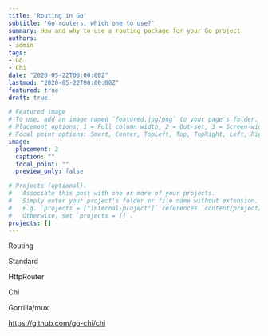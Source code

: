 ```yaml
---
title: 'Routing in Go'
subtitle: 'Go routers, which one to use?'
summary: How and why to use a routing package for your Go project.
authors:
- admin
tags:
- Go
- Chi
date: "2020-05-22T00:00:00Z"
lastmod: "2020-05-22T00:00:00Z"
featured: true
draft: true

# Featured image
# To use, add an image named `featured.jpg/png` to your page's folder.
# Placement options: 1 = Full column width, 2 = Out-set, 3 = Screen-width
# Focal point options: Smart, Center, TopLeft, Top, TopRight, Left, Right, BottomLeft, Bottom, BottomRight
image:
  placement: 2
  caption: ""
  focal_point: ""
  preview_only: false

# Projects (optional).
#   Associate this post with one or more of your projects.
#   Simply enter your project's folder or file name without extension.
#   E.g. `projects = ["internal-project"]` references `content/project/deep-learning/index.md`.
#   Otherwise, set `projects = []`.
projects: []
---
```


Routing

Standard

HttpRouter

Chi

Gorrilla/mux


https://github.com/go-chi/chi
